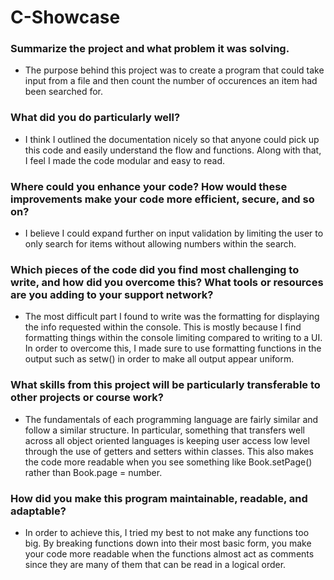 # C-Showcase
### Summarize the project and what problem it was solving.
* The purpose behind this project was to create a program that could take input from a file and then count the number of occurences an item had been searched for.
### What did you do particularly well?
* I think I outlined the documentation nicely so that anyone could pick up this code and easily understand the flow and functions. Along with that, I feel I made the code modular and easy to read.
### Where could you enhance your code? How would these improvements make your code more efficient, secure, and so on?
* I believe I could expand further on input validation by limiting the user to only search for items without allowing numbers within the search.
### Which pieces of the code did you find most challenging to write, and how did you overcome this? What tools or resources are you adding to your support network?
* The most difficult part I found to write was the formatting for displaying the info requested within the console. This is mostly because I find formatting things within the console limiting compared to writing to a UI. In order to overcome this, I made sure to use formatting functions in the output such as setw() in order to make all output appear uniform.
### What skills from this project will be particularly transferable to other projects or course work?
* The fundamentals of each programming language are fairly similar and follow a similar structure. In particular, something that transfers well across all object oriented languages is keeping user access low level through the use of getters and setters within classes. This also makes the code more readable when you see something like Book.setPage() rather than Book.page = number.
### How did you make this program maintainable, readable, and adaptable?
* In order to achieve this, I tried my best to not make any functions too big. By breaking functions down into their most basic form, you make your code more readable when the functions almost act as comments since they are many of them that can be read in a logical order.

